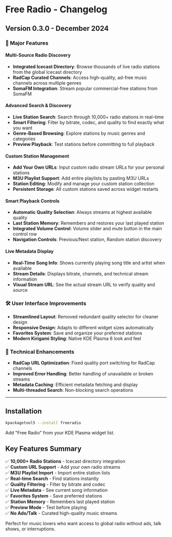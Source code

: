 # Free Radio - Changelog

## Version 0.3.0 - December 2024

### 🎉 Major Features

#### **Multi-Source Radio Discovery**
- **Integrated Icecast Directory**: Browse thousands of live radio stations from the global Icecast directory
- **RadCap Curated Channels**: Access high-quality, ad-free music channels across multiple genres
- **SomaFM Integration**: Stream popular commercial-free stations from SomaFM

#### **Advanced Search & Discovery**
- **Live Station Search**: Search through 10,000+ radio stations in real-time
- **Smart Filtering**: Filter by bitrate, codec, and quality to find exactly what you want
- **Genre-Based Browsing**: Explore stations by music genres and categories
- **Preview Playback**: Test stations before committing to full playback

#### **Custom Station Management**
- **Add Your Own URLs**: Input custom radio stream URLs for your personal stations
- **M3U Playlist Support**: Add entire playlists by pasting M3U URLs
- **Station Editing**: Modify and manage your custom station collection
- **Persistent Storage**: All custom stations saved across widget restarts

#### **Smart Playback Controls**
- **Automatic Quality Selection**: Always streams at highest available quality
- **Last Station Memory**: Remembers and restores your last played station
- **Integrated Volume Control**: Volume slider and mute button in the main control row
- **Navigation Controls**: Previous/Next station, Random station discovery

#### **Live Metadata Display**
- **Real-Time Song Info**: Shows currently playing song title and artist when available
- **Stream Details**: Displays bitrate, channels, and technical stream information
- **Visual Stream URL**: See the actual stream URL to verify quality and source

### 🛠️ User Interface Improvements
- **Streamlined Layout**: Removed redundant quality selector for cleaner design
- **Responsive Design**: Adapts to different widget sizes automatically
- **Favorites System**: Save and organize your preferred stations
- **Modern Kirigami Styling**: Native KDE Plasma 6 look and feel

### 🔧 Technical Enhancements
- **RadCap URL Optimization**: Fixed quality port switching for RadCap channels
- **Improved Error Handling**: Better handling of unavailable or broken streams
- **Metadata Caching**: Efficient metadata fetching and display
- **Multi-threaded Search**: Non-blocking search operations

---

## Installation

```bash
kpackagetool5 --install freeradio
```

Add "Free Radio" from your KDE Plasma widget list.

## Key Features Summary

✅ **10,000+ Radio Stations** - Icecast directory integration  
✅ **Custom URL Support** - Add your own radio streams  
✅ **M3U Playlist Import** - Import entire station lists  
✅ **Real-time Search** - Find stations instantly  
✅ **Quality Filtering** - Filter by bitrate and codec  
✅ **Live Metadata** - See current song information  
✅ **Favorites System** - Save preferred stations  
✅ **Station Memory** - Remembers last played station  
✅ **Preview Mode** - Test before playing  
✅ **No Ads/Talk** - Curated high-quality music streams  

Perfect for music lovers who want access to global radio without ads, talk shows, or interruptions.